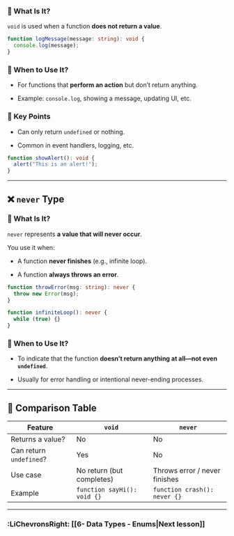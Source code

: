 ### 🔹 What Is It?

`void` is used when a function **does not return a value**.

```ts
function logMessage(message: string): void {
  console.log(message);
}
```

### 🔹 When to Use It?

- For functions that **perform an action** but don’t return anything.
    
- Example: `console.log`, showing a message, updating UI, etc.
    

### 🔹 Key Points

- Can only return `undefined` or nothing.
    
- Common in event handlers, logging, etc.
    

```ts
function showAlert(): void {
  alert("This is an alert!");
}
```

---

## ❌ `never` Type

### 🔹 What Is It?

`never` represents **a value that will never occur**.

You use it when:

- A function **never finishes** (e.g., infinite loop).
    
- A function **always throws an error**.


```ts
function throwError(msg: string): never {
  throw new Error(msg);
}
```

```ts
function infiniteLoop(): never {
  while (true) {}
}
```

### 🔹 When to Use It?

- To indicate that the function **doesn’t return anything at all—not even `undefined`**.
    
- Usually for error handling or intentional never-ending processes.

---
## 🧠 Comparison Table

|Feature|`void`|`never`|
|---|---|---|
|Returns a value?|No|No|
|Can return `undefined`?|Yes|No|
|Use case|No return (but completes)|Throws error / never finishes|
|Example|`function sayHi(): void {}`|`function crash(): never {}`|

---
### **:LiChevronsRight: [[6- Data Types - Enums|Next lesson]]** 
